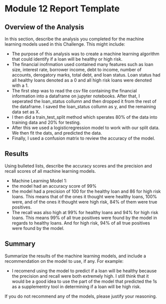 # Module 12 Report Template

## Overview of the Analysis

In this section, describe the analysis you completed for the machine learning models used in this Challenge. This might include:

* The purpose of this analysis was to create a machine learning algorithm that could identify if a loan will be healthy or high risk. 
* The financial inofrmation used contained many features such as loan size, interest rate, borrower income, debt to income, number of accounts, derogatory marks, total debt, and loan status. Loan status had all healthy loans denoted as a 0 and all high risk loans were denoted with a 1.
* The first step was to read the csv file containing the financial information into a dataframe on jupyter notebooks. After that, I seperated the loan_status collumn and then dropped it from the rest of the dataframe. I saved the loan_status collumn as y, and the remaining data set as X.
* I then did a train_test_split method which sperates 80% of the data into training data and 20% for testing.
* After this we used a logisticregression model to work with our split data. We then fit the dats, and predicted the data.
* Finally, I used a confusion matrix to review the accuracy of the model. 

## Results

Using bulleted lists, describe the accuracy scores and the precision and recall scores of all machine learning models.

* Machine Learning Model 1:
* the model had an accuracy score of 99%
* the model had a precision of 100 for the healthy loan and 86 for high risk loans. This means that of the ones it thought were healthy loans, 100% were, and of the ones it thought were high risk, 84% of them were true positives.
* The recall was also high at 99% for healthy loans and 94% for high risk loans. This means 99% of all true positives were found by the model in regards to healthy loans. And for high risk, 94% of all true positives were found by the model. 

## Summary

Summarize the results of the machine learning models, and include a recommendation on the model to use, if any. For example:

* I recomend using the model to predict if a loan will be healthy because the precision and recall were both extremely high. I still think that it would be a good idea to use the part of the model that predicted the 1s as a supplementry tool in determining if a loan will be high risk. 

If you do not recommend any of the models, please justify your reasoning.
